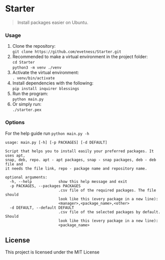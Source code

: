 # Starter
> Install packages easier on Ubuntu.

### Usage
1. Clone the repository:  
`git clone https://github.com/evetness/Starter.git`  
2. Recommended to make a virtual environment in the project folder:  
`cd Starter`  
`python3 -m venv ./venv`
3. Activate the virtual environment:  
`. venv/bin/activate`
4. Install dependencies with the following:  
`pip install inquirer blessings`
5. Run the program:  
`python main.py`
6. Or simply run:  
`./starter.pex`

### Options
For the help guide run `python main.py -h`  
```
usage: main.py [-h] [-p PACKAGES] [-d DEFAULT]

Script that helps you to install easily your preferred packages. It uses apt,
snap, deb, repo. apt - apt packages, snap - snap packages, deb - deb file and
it needs the file link, repo - package name and repository name.

optional arguments:
  -h, --help            show this help message and exit
  -p PACKAGES, --packages PACKAGES
                        .csv file of the required packages. The file should
                        look like this (every package in a new line):
                        <manager>,<package_name>,<other>
  -d DEFAULT, --default DEFAULT
                        .csv file of the selected packages by default. Should
                        look like this (every package in a new line):
                        <package_name>

```  

## License
This project is licensed under the MIT License